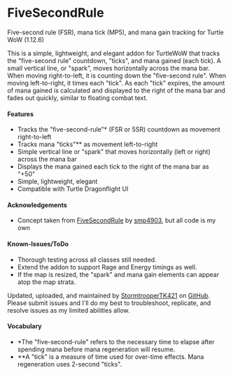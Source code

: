 # FiveSecondRule
Five-second rule (FSR), mana tick (MP5), and mana gain tracking for Turtle WoW (1.12.6)

This is a simple, lightweight, and elegant addon for TurtleWoW that tracks the "five-second rule" countdown, "ticks", and mana gained (each tick). A small vertical line, or "spark", moves horizontally across the mana bar. When moving right-to-left, it is counting down the "five-second rule". When moving left-to-right, it times each "tick". As each "tick" expires, the amount of mana gained is calculated and displayed to the right of the mana bar and fades out quickly, similar to floating combat text.

<h4>Features</h4>

- Tracks the "five-second-rule"* (FSR or 5SR) countdown as movement right-to-left
- Tracks mana "ticks"** as movement left-to-right
- Simple vertical line or "spark" that moves horizontally (left or right) across the mana bar
- Displays the mana gained each tick to the right of the mana bar as "+50"
- Simple, lightweight, elegant
- Compatible with Turtle Dragonflight UI

<h4>Acknowledgements</h4>

- Concept taken from [FiveSecondRule](https://github.com/smp4903/FiveSecondRule) by [smp4903](https://github.com/smp4903), but all code is my own

<h4>Known-Issues/ToDo</h4>

- Thorough testing across all classes still needed.
- Extend the addon to support Rage and Energy timings as well.
- If the map is resized, the "spark" and mana gain elements can appear atop the map strata.

Updated, uploaded, and maintained by [StormtrooperTK421](https://discordapp.com/users/237746068844969994) on [GitHub](https://github.com/DustinChecketts/FiveSecondRule).
Please submit issues and I'll do my best to troubleshoot, replicate, and resolve issues as my limited abilities allow.

<h4>Vocabulary</h4>

- *The "five-second-rule" refers to the necessary time to elapse after spending mana before mana regeneration will resume.
- **A "tick" is a measure of time used for over-time effects. Mana regeneration uses 2-second "ticks".
